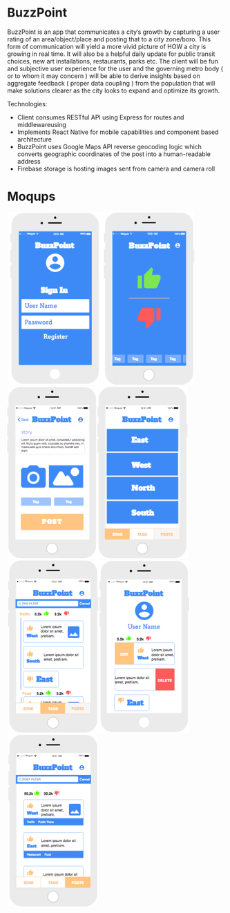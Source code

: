 # BuzzPoint

BuzzPoint is an app that communicates a city’s growth by capturing a user rating of an area/object/place and posting that to a city zone/boro. This form of communication will yield a more vivid picture of HOW a city is growing in real time. It will also be a helpful daily update for public transit choices, new art installations, restaurants, parks etc. The client will be fun and subjective user experience for the user and the governing metro body ( or to whom it may concern ) will be able to derive insights based on aggregate feedback ( proper data coupling ) from the population that will make solutions clearer as the city looks to expand and optimize its growth.

Technologies: 
 - Client consumes RESTful API using Express for routes and middlewareusing 
 - Implements React Native for mobile capabilities and component based architecture
 - BuzzPoint uses Google Maps API reverse geocoding logic which converts geographic coordinates of the post into a human-readable address
 - Firebase storage is hosting images sent from camera and camera roll

# Moqups

<img src="img/ss1.png" height="400px"><img src="img/ss2.png" height="400px"><img src="img/ss3.png" height="400px"><img src="img/ss4.png" height="400px"><img src="img/ss5.png" height="400px"><img src="img/ss6.png" height="400px"><img src="img/ss7.png" height="400px">
